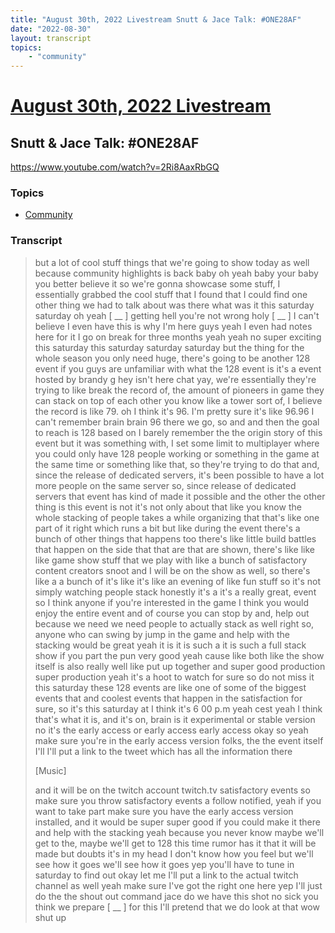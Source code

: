 ```yaml
---
title: "August 30th, 2022 Livestream Snutt & Jace Talk: #ONE28AF"
date: "2022-08-30"
layout: transcript
topics:
    - "community"
---
```

# [August 30th, 2022 Livestream](../2022-08-30.md)
## Snutt & Jace Talk: #ONE28AF
https://www.youtube.com/watch?v=2Ri8AaxRbGQ

### Topics
* [Community](../topics/community.md)

### Transcript

> but a lot of cool stuff things that we're going to show today as well because community highlights is back baby oh yeah baby your baby you better believe it so we're gonna showcase some stuff, I essentially grabbed the cool stuff that I found that I could find one other thing we had to talk about was there what was it this saturday saturday oh yeah [ __ ] getting hell you're not wrong holy [ __ ] I can't believe I even have this is why I'm here guys yeah I even had notes here for it I go on break for three months yeah yeah no super exciting this saturday this saturday saturday saturday but the thing for the whole season you only need huge, there's going to be another 128 event if you guys are unfamiliar with what the 128 event is it's a event hosted by brandy g hey isn't here chat yay, we're essentially they're trying to like break the record of, the amount of pioneers in game they can stack on top of each other you know like a tower sort of, I believe the record is like 79. oh I think it's 96. I'm pretty sure it's like 96.96 I can't remember brain brain 96 there we go, so and and then the goal to reach is 128 based on I barely remember the the origin story of this event but it was something with, I set some limit to multiplayer where you could only have 128 people working or something in the game at the same time or something like that, so they're trying to do that and, since the release of dedicated servers, it's been possible to have a lot more people on the same server so, since release of dedicated servers that event has kind of made it possible and the other the other thing is this event is not it's not only about that like you know the whole stacking of people takes a while organizing that that's like one part of it right which runs a bit but like during the event there's a bunch of other things that happens too there's like little build battles that happen on the side that that are that are shown, there's like like like game show stuff that we play with like a bunch of satisfactory content creators snoot and I will be on the show as well, so there's like a a bunch of it's like it's like an evening of like fun stuff so it's not simply watching people stack honestly it's a it's a really great, event so I think anyone if you're interested in the game I think you would enjoy the entire event and of course you can stop by and, help out because we need we need people to actually stack as well right so, anyone who can swing by jump in the game and help with the stacking would be great yeah it is it is such a it is such a full stack show if you part the pun very good yeah cause like both like the show itself is also really well like put up together and super good production super production yeah it's a hoot to watch for sure so do not miss it this saturday these 128 events are like one of some of the biggest events that and coolest events that happen in the satisfaction for sure, so it's this saturday at I think it's 6 00 p.m yeah cest yeah I think that's what it is, and it's on, brain is it experimental or stable version no it's the early access or early access early access okay so yeah make sure you're in the early access version folks, the the event itself I'll I'll put a link to the tweet which has all the information there
>
> [Music]
>
> and it will be on the twitch account twitch.tv satisfactory events so make sure you throw satisfactory events a follow notified, yeah if you want to take part make sure you have the early access version installed, and it would be super super good if you could make it there and help with the stacking yeah because you never know maybe we'll get to the, maybe we'll get to 128 this time rumor has it that it will be made but doubts it's in my head I don't know how you feel but we'll see how it goes we'll see how it goes yep you'll have to tune in saturday to find out okay let me I'll put a link to the actual twitch channel as well yeah make sure I've got the right one here yep I'll just do the the shout out command jace do we have this shot no sick you think we prepare [ __ ] for this I'll pretend that we do look at that wow shut up
